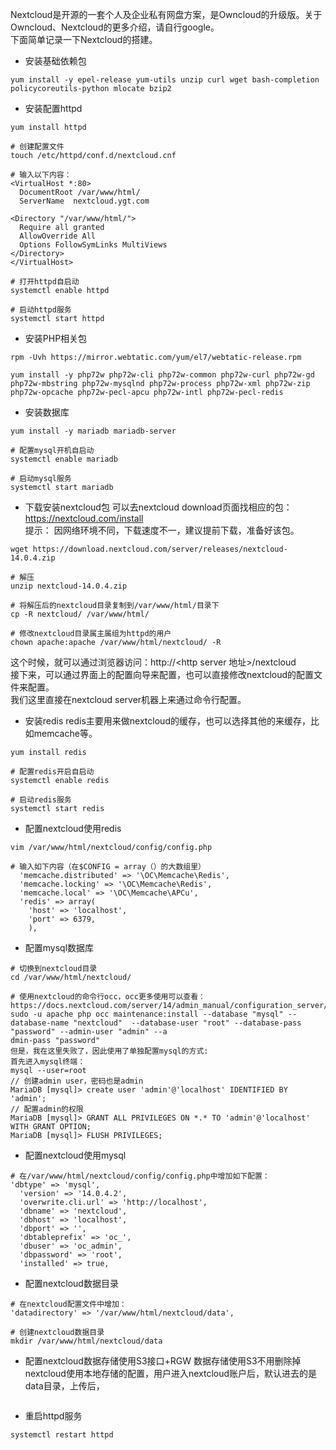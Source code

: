 Nextcloud是开源的一套个人及企业私有网盘方案，是Owncloud的升级版。关于Owncloud、Nextcloud的更多介绍，请自行google。  
下面简单记录一下Nextcloud的搭建。

* 安装基础依赖包
```shell
yum install -y epel-release yum-utils unzip curl wget bash-completion policycoreutils-python mlocate bzip2
```

* 安装配置httpd
```shell
yum install httpd

# 创建配置文件
touch /etc/httpd/conf.d/nextcloud.cnf

# 输入以下内容：
<VirtualHost *:80>
  DocumentRoot /var/www/html/
  ServerName  nextcloud.ygt.com

<Directory "/var/www/html/">
  Require all granted
  AllowOverride All
  Options FollowSymLinks MultiViews
</Directory>
</VirtualHost>

# 打开httpd自启动
systemctl enable httpd

# 启动httpd服务
systemctl start httpd

```

* 安装PHP相关包
```shell
rpm -Uvh https://mirror.webtatic.com/yum/el7/webtatic-release.rpm

yum install -y php72w php72w-cli php72w-common php72w-curl php72w-gd php72w-mbstring php72w-mysqlnd php72w-process php72w-xml php72w-zip php72w-opcache php72w-pecl-apcu php72w-intl php72w-pecl-redis
```

* 安装数据库
```shell
yum install -y mariadb mariadb-server

# 配置mysql开机自启动
systemctl enable mariadb

# 启动mysql服务
systemctl start mariadb
```

* 下载安装nextcloud包
可以去nextcloud download页面找相应的包： https://nextcloud.com/install  
提示： 因网络环境不同，下载速度不一，建议提前下载，准备好该包。
```shell
wget https://download.nextcloud.com/server/releases/nextcloud-14.0.4.zip

# 解压
unzip nextcloud-14.0.4.zip

# 将解压后的nextcloud目录复制到/var/www/html/目录下
cp -R nextcloud/ /var/www/html/

# 修改nextcloud目录属主属组为httpd的用户
chown apache:apache /var/www/html/nextcloud/ -R
```

这个时候，就可以通过浏览器访问：http://<http server 地址>/nextcloud  
接下来，可以通过界面上的配置向导来配置，也可以直接修改nextcloud的配置文件来配置。  
我们这里直接在nextcloud server机器上来通过命令行配置。  

* 安装redis
redis主要用来做nextcloud的缓存，也可以选择其他的来缓存，比如memcache等。
```shell
yum install redis

# 配置redis开启自启动
systemctl enable redis

# 启动redis服务
systemctl start redis
```

* 配置nextcloud使用redis
```shell
vim /var/www/html/nextcloud/config/config.php

# 输入如下内容（在$CONFIG = array（）的大数组里）
  'memcache.distributed' => '\OC\Memcache\Redis',
  'memcache.locking' => '\OC\Memcache\Redis',
  'memcache.local' => '\OC\Memcache\APCu',
  'redis' => array(
    'host' => 'localhost',
    'port' => 6379,
    ),
```

* 配置mysql数据库
```shell
# 切换到nextcloud目录
cd /var/www/html/nextcloud/

# 使用nextcloud的命令行occ，occ更多使用可以查看：https://docs.nextcloud.com/server/14/admin_manual/configuration_server/occ_command.html
sudo -u apache php occ maintenance:install --database "mysql" --database-name "nextcloud"  --database-user "root" --database-pass "password" --admin-user "admin" --a
dmin-pass "password" 
但是，我在这里失败了，因此使用了单独配置mysql的方式:
首先进入mysql终端：
mysql --user=root
// 创建admin user，密码也是admin
MariaDB [mysql]> create user 'admin'@'localhost' IDENTIFIED BY 'admin';
// 配置admin的权限
MariaDB [mysql]> GRANT ALL PRIVILEGES ON *.* TO 'admin'@'localhost' WITH GRANT OPTION;
MariaDB [mysql]> FLUSH PRIVILEGES;
```

* 配置nextcloud使用mysql
```shell
# 在/var/www/html/nextcloud/config/config.php中增加如下配置：
'dbtype' => 'mysql',
  'version' => '14.0.4.2',
  'overwrite.cli.url' => 'http://localhost',
  'dbname' => 'nextcloud',
  'dbhost' => 'localhost',
  'dbport' => '',
  'dbtableprefix' => 'oc_',
  'dbuser' => 'oc_admin',
  'dbpassword' => 'root',
  'installed' => true,
```

* 配置nextcloud数据目录
```shell
# 在nextcloud配置文件中增加：
'datadirectory' => '/var/www/html/nextcloud/data',

# 创建nextcloud数据目录
mkdir /var/www/html/nextcloud/data
```

* 配置nextcloud数据存储使用S3接口+RGW
数据存储使用S3不用删除掉nextcloud使用本地存储的配置，用户进入nextcloud账户后，默认进去的是data目录，上传后，

```shell

```


* 重启httpd服务
```shell
systemctl restart httpd
```
